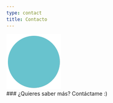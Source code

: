 ```yaml
---
type: contact
title: Contacto
---
```


<div style="align: center;">
<img src="/images/send140px.gif" alt="email" >
</div>
### ¿Quieres saber más? Contáctame :)
